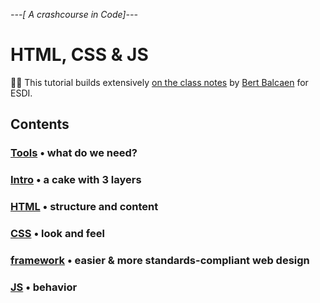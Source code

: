 *---[ A crashcourse in Code]---*
# HTML, CSS & JS
 🙏🏼 This tutorial builds extensively [on the class notes](https://github.com/bertbalcaen/esdi-webdesign-course) by [Bert Balcaen](https://rekall.be) for ESDI. 

## Contents

### [Tools](00_requirements.md) • what do we need?
### [Intro](01_intro.md) • a cake with 3 layers
### [HTML](02_html.md) • structure and content
### [CSS](03_css.md) • look and feel
### [framework](04_frameworks.md) • easier & more standards-compliant web design
### [JS](05_js.md) • behavior


<!--
6. [PHP]() • a server site scripting language
4. [Forms](04_forms.md)
-->
